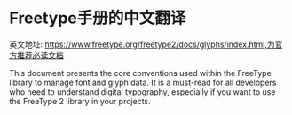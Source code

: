 # Freetype手册的中文翻译

英文地址: https://www.freetype.org/freetype2/docs/glyphs/index.html,为官方推荐必读文档.

This document presents the core conventions used within the FreeType library to manage font and glyph data. 
It is a must-read for all developers who need to understand digital typography, especially if you want to use the FreeType 2 library in your projects.

